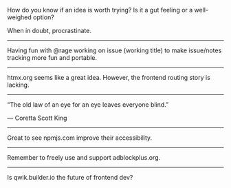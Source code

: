 
How do you know if an idea is worth trying? Is it a gut feeling or a well-weighed option?

When in doubt, procrastinate.

----

Having fun with @rage working on issue (working title) to make issue/notes tracking more fun and portable.

----

htmx.org seems like a great idea. However, the frontend routing story is lacking.

----

“The old law of an eye for an eye leaves everyone blind.”

— Coretta Scott King

----
Great to see npmjs.com improve their accessibility.

----

Remember to freely use and support adblockplus.org.

----

Is qwik.builder.io the future of frontend dev?
